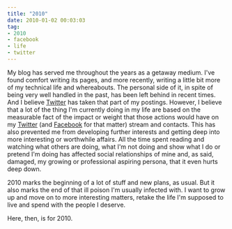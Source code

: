 ```yaml
---
title: "2010"
date: 2010-01-02 00:03:03
tag:
- 2010
- facebook
- life
- twitter
---
```

My blog has served me throughout the years as a getaway medium. I've found comfort writing its pages, and more recently, writing a little bit more of my technical life and whereabouts. The personal side of it, in spite of being very well handled in the past, has been left behind in recent times. And I believe [Twitter](http://twitter.com) has taken that part of my postings. However, I believe that a lot of the thing I'm currently doing in my life are based on the measurable fact of the impact or weight that those actions would have on my [Twitter](http://twitter.com/mrdamog) (and [Facebook](http://facebook.com/damog) for that matter) stream and contacts. This has also prevented me from developing further interests and getting deep into more interesting or worthwhile affairs. All the time spent reading and watching what others are doing, what I'm not doing and show what I do or pretend I'm doing has affected social relationships of mine and, as said, damaged, my growing or professional aspiring persona, that it even hurts deep down.

2010 marks the beginning of a lot of stuff and new plans, as usual. But it also marks the end of that ill poison I'm usually infected with. I want to grow up and move on to more interesting matters, retake the life I'm supposed to live and spend with the people I deserve.

Here, then, is for 2010.
